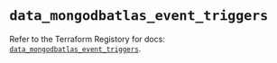 # `data_mongodbatlas_event_triggers`

Refer to the Terraform Registory for docs: [`data_mongodbatlas_event_triggers`](https://www.terraform.io/docs/providers/mongodbatlas/d/event_triggers).
